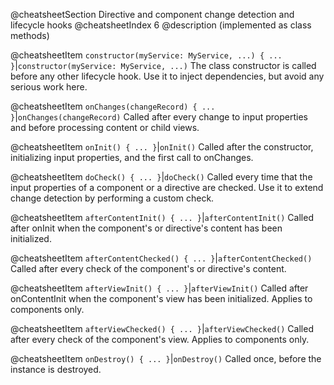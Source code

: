 @cheatsheetSection
Directive and component change detection and lifecycle hooks
@cheatsheetIndex 6
@description
(implemented as class methods)

@cheatsheetItem
`constructor(myService: MyService, ...) { ... }`|`constructor(myService: MyService, ...)`
The class constructor is called before any other lifecycle hook. Use it to inject dependencies, but avoid any serious work here.


@cheatsheetItem
`onChanges(changeRecord) { ... }`|`onChanges(changeRecord)`
Called after every change to input properties and before processing content or child views.


@cheatsheetItem
`onInit() { ... }`|`onInit()`
Called after the constructor, initializing input properties, and the first call to onChanges.


@cheatsheetItem
`doCheck() { ... }`|`doCheck()`
Called every time that the input properties of a component or a directive are checked. Use it to extend change detection by performing a custom check.


@cheatsheetItem
`afterContentInit() { ... }`|`afterContentInit()`
Called after onInit when the component's or directive's content has been initialized.


@cheatsheetItem
`afterContentChecked() { ... }`|`afterContentChecked()`
Called after every check of the component's or directive's content.


@cheatsheetItem
`afterViewInit() { ... }`|`afterViewInit()`
Called after onContentInit when the component's view has been initialized. Applies to components only.


@cheatsheetItem
`afterViewChecked() { ... }`|`afterViewChecked()`
Called after every check of the component's view. Applies to components only.


@cheatsheetItem
`onDestroy() { ... }`|`onDestroy()`
Called once, before the instance is destroyed.